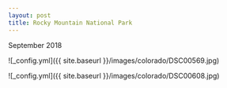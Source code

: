 ```yaml
---
layout: post
title: Rocky Mountain National Park
---
```


September 2018

![_config.yml]({{ site.baseurl }}/images/colorado/DSC00569.jpg)

![_config.yml]({{ site.baseurl }}/images/colorado/DSC00608.jpg)
